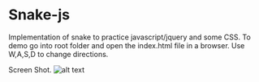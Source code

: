 # Snake-js
Implementation of snake to practice javascript/jquery and some CSS.
To demo go into root folder and open the index.html file in a browser.
Use W,A,S,D to change directions.

Screen Shot.
![alt text][logo]

[logo]: http://res.cloudinary.com/dayd3nm4v/image/upload/v1445194046/Screen_Shot_2015-10-18_at_11.46.49_AM_trqifu.png
